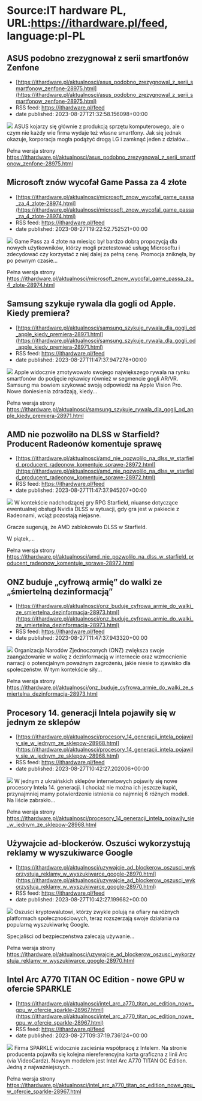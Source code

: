 # Source:IT hardware PL, URL:https://ithardware.pl/feed, language:pl-PL

## ASUS podobno zrezygnował z serii smartfonów Zenfone
 - [https://ithardware.pl/aktualnosci/asus_podobno_zrezygnowal_z_serii_smartfonow_zenfone-28975.html](https://ithardware.pl/aktualnosci/asus_podobno_zrezygnowal_z_serii_smartfonow_zenfone-28975.html)
 - RSS feed: https://ithardware.pl/feed
 - date published: 2023-08-27T21:32:58.156098+00:00

<img src="https://ithardware.pl/artykuly/min/28975_1.jpg" />            ASUS kojarzy się gł&oacute;wnie z produkcją sprzętu komputerowego, ale o czym nie każdy wie firma wydaje też własne smartfony. Jak się jednak okazuje, korporacja mogła&nbsp;podążyć drogą LG i zamknąć jeden z dział&oacute;w...
            <p>Pełna wersja strony <a href="https://ithardware.pl/aktualnosci/asus_podobno_zrezygnowal_z_serii_smartfonow_zenfone-28975.html">https://ithardware.pl/aktualnosci/asus_podobno_zrezygnowal_z_serii_smartfonow_zenfone-28975.html</a></p>

## Microsoft znów wycofał Game Passa za 4 złote
 - [https://ithardware.pl/aktualnosci/microsoft_znow_wycofal_game_passa_za_4_zlote-28974.html](https://ithardware.pl/aktualnosci/microsoft_znow_wycofal_game_passa_za_4_zlote-28974.html)
 - RSS feed: https://ithardware.pl/feed
 - date published: 2023-08-27T19:22:52.752521+00:00

<img src="https://ithardware.pl/artykuly/min/28974_1.jpg" />            Game Pass za 4 złote na miesiąc był bardzo dobrą propozycją dla nowych użytkownik&oacute;w, kt&oacute;rzy mogli przetestować usługę Microsoftu i zdecydować czy korzystać z niej dalej za pełną cenę. Promocja zniknęła, by po pewnym czasie...
            <p>Pełna wersja strony <a href="https://ithardware.pl/aktualnosci/microsoft_znow_wycofal_game_passa_za_4_zlote-28974.html">https://ithardware.pl/aktualnosci/microsoft_znow_wycofal_game_passa_za_4_zlote-28974.html</a></p>

## Samsung szykuje rywala dla gogli od Apple. Kiedy premiera?
 - [https://ithardware.pl/aktualnosci/samsung_szykuje_rywala_dla_gogli_od_apple_kiedy_premiera-28971.html](https://ithardware.pl/aktualnosci/samsung_szykuje_rywala_dla_gogli_od_apple_kiedy_premiera-28971.html)
 - RSS feed: https://ithardware.pl/feed
 - date published: 2023-08-27T11:47:37.947278+00:00

<img src="https://ithardware.pl/artykuly/min/28971_1.jpg" />            Apple widocznie zmotywowało swojego największego rywala na rynku smartfon&oacute;w do podjęcie rękawicy r&oacute;wnież w segmencie gogli AR/VR. Samsung ma bowiem szykować swoją odpowiedź na Apple Vision Pro. Nowe doniesienia zdradzają, kiedy...
            <p>Pełna wersja strony <a href="https://ithardware.pl/aktualnosci/samsung_szykuje_rywala_dla_gogli_od_apple_kiedy_premiera-28971.html">https://ithardware.pl/aktualnosci/samsung_szykuje_rywala_dla_gogli_od_apple_kiedy_premiera-28971.html</a></p>

## AMD nie pozwoliło na DLSS w Starfield? Producent Radeonów komentuje sprawę
 - [https://ithardware.pl/aktualnosci/amd_nie_pozwolilo_na_dlss_w_starfield_producent_radeonow_komentuje_sprawe-28972.html](https://ithardware.pl/aktualnosci/amd_nie_pozwolilo_na_dlss_w_starfield_producent_radeonow_komentuje_sprawe-28972.html)
 - RSS feed: https://ithardware.pl/feed
 - date published: 2023-08-27T11:47:37.945207+00:00

<img src="https://ithardware.pl/artykuly/min/28972_1.jpg" />            W kontekście nadchodzącej gry RPG Starfield, niuanse dotyczące ewentualnej obsługi Nvidia DLSS w sytuacji, gdy gra jest w pakiecie z Radeonami, wciąż pozostają niejasne.

Gracze sugerują, że AMD zablokowało DLSS w Starfield.

W piątek,...
            <p>Pełna wersja strony <a href="https://ithardware.pl/aktualnosci/amd_nie_pozwolilo_na_dlss_w_starfield_producent_radeonow_komentuje_sprawe-28972.html">https://ithardware.pl/aktualnosci/amd_nie_pozwolilo_na_dlss_w_starfield_producent_radeonow_komentuje_sprawe-28972.html</a></p>

## ONZ buduje „cyfrową armię” do walki ze „śmiertelną dezinformacją”
 - [https://ithardware.pl/aktualnosci/onz_buduje_cyfrowa_armie_do_walki_ze_smiertelna_dezinformacja-28973.html](https://ithardware.pl/aktualnosci/onz_buduje_cyfrowa_armie_do_walki_ze_smiertelna_dezinformacja-28973.html)
 - RSS feed: https://ithardware.pl/feed
 - date published: 2023-08-27T11:47:37.943320+00:00

<img src="https://ithardware.pl/artykuly/min/28973_1.jpg" />            Organizacja Narod&oacute;w Zjednoczonych (ONZ) zwiększa swoje zaangażowanie w walkę z dezinformacją w internecie oraz wzmocnienie narracji o potencjalnym poważnym zagrożeniu, jakie niesie to zjawisko dla społeczeństw. W tym kontekście siły...
            <p>Pełna wersja strony <a href="https://ithardware.pl/aktualnosci/onz_buduje_cyfrowa_armie_do_walki_ze_smiertelna_dezinformacja-28973.html">https://ithardware.pl/aktualnosci/onz_buduje_cyfrowa_armie_do_walki_ze_smiertelna_dezinformacja-28973.html</a></p>

## Procesory 14. generacji Intela pojawiły się w jednym ze sklepów
 - [https://ithardware.pl/aktualnosci/procesory_14_generacji_intela_pojawily_sie_w_jednym_ze_sklepow-28968.html](https://ithardware.pl/aktualnosci/procesory_14_generacji_intela_pojawily_sie_w_jednym_ze_sklepow-28968.html)
 - RSS feed: https://ithardware.pl/feed
 - date published: 2023-08-27T10:42:27.202006+00:00

<img src="https://ithardware.pl/artykuly/min/28968_1.jpg" />            W jednym z ukraińskich sklep&oacute;w internetowych pojawiły się nowe procesory Intela 14. generacji. I chociaż nie można ich jeszcze kupić, przynajmniej mamy potwierdzenie istnienia co najmniej 6 r&oacute;żnych modeli. Na liście zabrakło...
            <p>Pełna wersja strony <a href="https://ithardware.pl/aktualnosci/procesory_14_generacji_intela_pojawily_sie_w_jednym_ze_sklepow-28968.html">https://ithardware.pl/aktualnosci/procesory_14_generacji_intela_pojawily_sie_w_jednym_ze_sklepow-28968.html</a></p>

## Używajcie ad-blockerów. Oszuści wykorzystują reklamy w wyszukiwarce Google
 - [https://ithardware.pl/aktualnosci/uzywajcie_ad_blockerow_oszusci_wykorzystuja_reklamy_w_wyszukiwarce_google-28970.html](https://ithardware.pl/aktualnosci/uzywajcie_ad_blockerow_oszusci_wykorzystuja_reklamy_w_wyszukiwarce_google-28970.html)
 - RSS feed: https://ithardware.pl/feed
 - date published: 2023-08-27T10:42:27.199682+00:00

<img src="https://ithardware.pl/artykuly/min/28970_1.jpg" />            Oszuści kryptowalutowi, kt&oacute;rzy zwykle polują na ofiary na r&oacute;żnych platformach społecznościowych, teraz rozszerzają swoje działania na popularną wyszukiwarkę Google.

Specjaliści od bezpieczeństwa zalecają używanie...
            <p>Pełna wersja strony <a href="https://ithardware.pl/aktualnosci/uzywajcie_ad_blockerow_oszusci_wykorzystuja_reklamy_w_wyszukiwarce_google-28970.html">https://ithardware.pl/aktualnosci/uzywajcie_ad_blockerow_oszusci_wykorzystuja_reklamy_w_wyszukiwarce_google-28970.html</a></p>

## Intel Arc A770 TITAN OC Edition - nowe GPU w ofercie SPARKLE
 - [https://ithardware.pl/aktualnosci/intel_arc_a770_titan_oc_edition_nowe_gpu_w_ofercie_sparkle-28967.html](https://ithardware.pl/aktualnosci/intel_arc_a770_titan_oc_edition_nowe_gpu_w_ofercie_sparkle-28967.html)
 - RSS feed: https://ithardware.pl/feed
 - date published: 2023-08-27T09:37:19.736124+00:00

<img src="https://ithardware.pl/artykuly/min/28967_1.jpg" />            Firma SPARKLE widocznie zacieśnia wsp&oacute;łpracę z Intelem. Na stronie producenta pojawiła się kolejna niereferencyjna karta graficzna z linii Arc (via VideoCardz). Nowym modelem jest Intel Arc A770 TITAN OC Edition. Jedną z najważniejszych...
            <p>Pełna wersja strony <a href="https://ithardware.pl/aktualnosci/intel_arc_a770_titan_oc_edition_nowe_gpu_w_ofercie_sparkle-28967.html">https://ithardware.pl/aktualnosci/intel_arc_a770_titan_oc_edition_nowe_gpu_w_ofercie_sparkle-28967.html</a></p>

